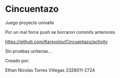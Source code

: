 # Cincuentazo
Juego proyecto univalle

Por un mal force push se borraron commits anteriores

https://github.com/Karsvolsv/Cincuentazo/activity

Sin pruebas unitarias...

Creado por:

Ethan Nicolas Torres Villegas
2328011-2724
